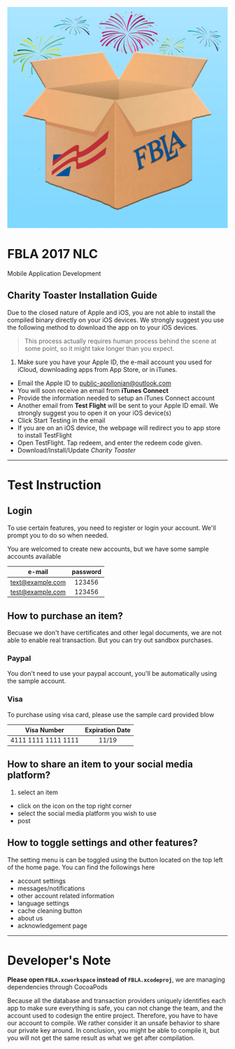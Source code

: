 ![Charity Toaster Icon](https://raw.githubusercontent.com/ApolloZhu/FBLA-2017-NLC/master/Images/Icon.png?token=AKVyPI2mLv7cUUk1X6NTe1n5Yjzek7Ifks5YowFJwA%3D%3D)
# FBLA 2017 NLC
Mobile Application Development

## Charity Toaster Installation Guide
Due to the closed nature of Apple and iOS, you are not able to install the compiled binary directly on your iOS devices. We strongly suggest you use the following method to download the app on to your iOS devices.

> This process actually requires human process behind the scene at some point, so it might take longer than you expect.

1. Make sure you have your Apple ID, the e-mail account you used for iCloud, downloading apps from App Store, or in iTunes.
- Email the Apple ID to [public-apollonian@outlook.com](mailto:public-apollonian@outlook.com)
- You will soon receive an email from **iTunes Connect**
- Provide the information needed to setup an iTunes Connect account
- Another email from **Test Flight** will be sent to your Apple ID email. We strongly suggest you to open it on your iOS device(s)
- Click Start Testing in the email
- If you are on an iOS device, the webpage will redirect you to app store to install TestFlight
- Open TestFlight. Tap redeem, and enter the redeem code given.
- Download/Install/Update *Charity Toaster*

---

# Test Instruction

## Login
To use certain features, you need to register or login your account. We'll prompt you to do so when needed.

You are welcomed to create new accounts, but we have some sample accounts available

|     e-mail     |password|
|:--------------:|:------:|
|text@example.com| 123456 |
|test@example.com| 123456 |

## How to purchase an item?
Becuase we don't have certificates and other legal documents, we are not able to enable real transaction. But you can try out sandbox purchases. 

### Paypal
You don't need to use your paypal account, you'll be automatically using the sample account. 

### Visa
To purchase using visa card, please use the sample card provided blow

|Visa Number|Expiration Date|
|:--:|:--:|
|4111 1111 1111 1111|11/19|

## How to share an item to your social media platform?

1. select an item  
- click on the icon on the top right corner
- select the social media platform you wish to use  
- post

## How to toggle settings and other features?

The setting menu is can be toggled using the button located on the top left of the home page. You can find the followings here

- account settings
- messages/notifications
- other account related information
- language settings
- cache cleaning button
- about us
- acknowledgement page

--- 

# Developer's Note

**Please open `FBLA.xcworkspace` instead of `FBLA.xcodeproj`**, we are managing dependencies through CocoaPods

Because all the database and transaction providers uniquely identifies each app to make sure everything is safe, you can not change the team, and the account used to codesign the entire project. Therefore, you have to have our account to compile. We rather consider it an unsafe behavior to share our private key around. In conclusion, you might be able to compile it, but you will not get the same result as what we get after compilation.
